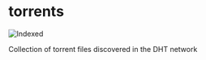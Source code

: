 torrents 
========
![Indexed](https://img.shields.io/badge/indexed-160229-blue)

Collection of torrent files discovered in the DHT network
